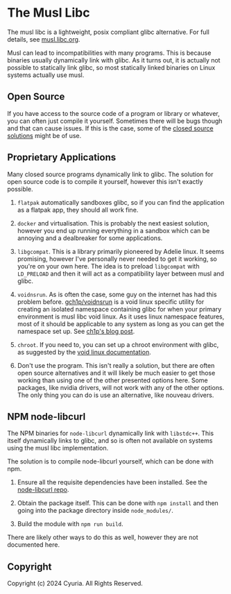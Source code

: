 # The Musl Libc

The musl libc is a lightweight, posix compliant glibc alternative. For full
details, see [musl.libc.org](https://musl.libc.org/).

Musl can lead to incompatibilities with many programs. This is because binaries
usually dynamically link with glibc. As it turns out, it is actually not
possible to statically link glibc, so most statically linked binaries on Linux
systems actually use musl.

## Open Source

If you have access to the source code of a program or library or whatever, you
can often just compile it yourself. Sometimes there will be bugs though and
that can cause issues. If this is the case, some of the
[closed source solutions](#proprietary-applications) might be of use.

## Proprietary Applications

Many closed source programs dynamically link to glibc. The solution for open
source code is to compile it yourself, however this isn't exactly possible.

1.  `flatpak` automatically sandboxes glibc, so if you can find the application
    as a flatpak app, they should all work fine.

2.  `docker` and virtualisation. This is probably the next easiest solution,
    however you end up running everything in a sandbox which can be annoying
    and a dealbreaker for some applications.

3.  `libgcompat`. This is a library primarily pioneered by Adelie linux. It
    seems promising, however I've personally never needed to get it working, so
    you're on your own here. The idea is to preload `libgcompat` with
    `LD_PRELOAD` and then it will act as a compatibility layer between musl and
    glibc.

4.  `voidnsrun`. As is often the case, some guy on the internet has had this
    problem before. [gch1p/voidnsrun](https://github.com/gch1p/voidnsrun) is a void linux
    specific utility for creating an isolated namespace containing glibc for
    when your primary environment is musl libc void linux. As it uses linux
    namespace features, most of it should be applicable to any system as long
    as you can get the namespace set up. See
    [ch1p's blog post](https://ch1p.io/void-linux-musl-glibc/).

5.  `chroot`. If you need to, you can set up a chroot environment with glibc,
    as suggested by the
    [void linux documentation](https://docs.voidlinux.org/installation/musl.html#glibc-chroot).

6.  Don't use the program. This isn't really a solution, but there are often
    open source alternatives and it will likely be much easier to get those
    working than using one of the other presented options here. Some packages,
    like nvidia drivers, will not work with any of the other options. The only
    thing you can do is use an alternative, like nouveau drivers.

## NPM node-libcurl

The NPM binaries for `node-libcurl` dynamically link with `libstdc++`. This
itself dynamically links to glibc, and so is often not available on systems
using the musl libc implementation.

The solution is to compile node-libcurl yourself, which can be done with npm.

1.  Ensure all the requisite dependencies have been installed. See the
    [node-libcurl repo](https://github.com/JCMais/node-libcurl#building-on-linux).

2.  Obtain the package itself. This can be done with `npm install` and then
    going into the package directory inside `node_modules/`.

3.  Build the module with `npm run build`.

There are likely other ways to do this as well, however they are not documented
here.

## Copyright

Copyright (c) 2024 Cyuria. All Rights Reserved.
